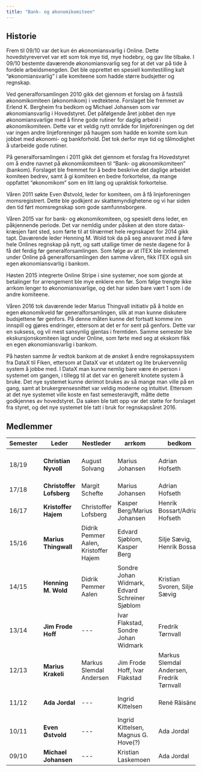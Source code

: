 ```yaml
---
title: "Bank- og økonomikomiteen"
---
```


Historie
--------

Frem til 09/10 var det kun én økonomiansvarlig i Online. Dette
hovedstyrevervet var ett som tok mye tid, mye hodebry, og gav lite
tilbake. I 09/10 bestemte daværende økonomiansvarlig seg for at det var
på tide å fordele arbeidsmengden. Det ble opprettet en spesiell
komitestilling kalt “økonomiansvarlig” i alle komiteene som hadde større
budsjetter og regnskap.

Ved generalforsamlingen 2010 gikk det gjennom et forslag om å fastslå
økonomikomiteen (økonomikom) i vedtektene. Forslaget ble fremmet av
Erlend K. Bergheim fra bedkom og Michael Johansen som var
økonomiansvarlig i Hovedstyret. Det påfølgende året jobbet den nye
økonomiansvarlige med å finne gode rutiner for daglig arbeid i
økonomikomiteen. Dette var et veldig nytt område for linjeforeningen og
det var ingen andre linjeforeninger på haugen som hadde en komite som
kun jobbet med økonomi- og bankforhold. Det tok derfor mye tid og
tålmodighet å utarbeide gode rutiner.

På generalforsamlingen i 2011 gikk det gjennom et forslag fra
Hovedstyret om å endre navnet på økonomikomiteen til “Bank- og
økonomikomiteen” (bankom). Forslaget ble fremmet for å bedre beskrive
det daglige arbeidet komiteen bedrev, samt å gi komiteen en bedre
forkortelse, da mange oppfattet “økonomikom” som en litt lang og
upraktisk forkortelse.

Våren 2011 søkte Even Østvold, leder for komiteen, om å få
linjeforeningen momsregistrert. Dette ble godkjent av skattemyndighetene
og vi har siden den tid ført momsregnskap som gode samfunnsborgere.

Våren 2015 var for bank- og økonomikomiteen, og spesielt dens leder, en påkjennende periode. Det var nemldig under påsken at den store datax-kræsjen fant sted, som førte til at tilnærmet hele regnskapet for 2014 gikk tapt. Daværende leder Henning M. Wold tok da på seg ansvaret med å føre hele Onlines regnskap på nytt, og satt utallige timer de neste dagene for å få det ferdig før generalforsamlingen. Som følge av at ITEX ble innlemmet under Online på generalforsamlingen den samme våren, fikk ITEX også sin egen økonomiansvarlig i bankom.

Høsten 2015 integrerte Online Stripe i sine systemer, noe som gjorde at betalinger for arrengement ble mye enklere enn før. Som følge trengte ikke arrkom lenger to økonomiansvarlige, og det har siden bare vært 1 som i de andre komiteene.

Våren 2016 tok daværende leder Marius Thingvall initiativ på å holde en egen økonomikveld før generalforsamlingen, slik at man kunne diskutere budsjettene før genfors. På denne måten kunne det fortsatt komme inn innspill og gjøres endringer, ettersom at det er for sent på genfors. Dette var en suksess, og vil mest sansynlig gjentas i fremtiden. Samme semester ble ekskursjonskomiteen lagt under Online, som førte med seg at ekskom fikk en egen økonomiansvarlig i bankom.

På høsten samme år vedtok bankom at de ønsket å endre regnskapssystem fra DataX til Fiken, ettersom at DataX var et utdatert og lite brukervennlig system å jobbe med. I DataX man kunne nemlig bare være én person i systemet om gangen, i tillegg til at det var en generelt knotete system å bruke. Det nye systemet kunne derimot brukes av så mange man ville på en gang, samt at brukergrensesnittet var veldig moderne og intuitivt. Ettersom at det nye systemet ville koste en fast semesteravgift, måtte dette godkjennes av hovedstyret. Da saken ble tatt opp var det støtte for forslaget fra styret, og det nye systemet ble tatt i bruk for regnskapsåret 2016. 


## Medlemmer

|Semester|Leder|Nestleder|arrkom|bedkom|dotkom|ekskom|fagkom|HS|prokom|ITEX|trikom|velkom|jubkom|seniorkom|
|---|---|---|---|---|---|---|---|---|---|---|---|---|---|---|
|18/19|**Christian Nyvoll**|August Solvang|Marius Johansen|Adrian Hofseth|Dora Oline Eriksrud|Fride Skarseth/ Sigurd Melsom|Kaja Sofie Lundgaard|---|Margit Schefte|Mathias Müller|Ingvild Gravem/ Pål Edward Larsen/ Jon-Inge Heggstad|Siri Granheim|---|Martin Bjerke|
|17/18|**Christoffer Lofsberg**|Margit Schefte|Marius Johansen|Adrian Hofseth|Dora Oline Eriksrud|Fride Skarseth|Christian Nyvoll|---|Simen Bjørkhaug|Mathias Müller|Martin Bjerke|August Solvang|---|Erik Wiker|
|16/17|**Kristoffer Hajem**|Christoffer Lofsberg|Kasper Berg/Marius Johansen|Henrik Bossart/Adrian Hofseth|Katrine Jordheim/Dora Oline Eriksrud|Margit Gåsø Schefte|Christoffer Lofsberg|---|Trine-Lise Helgesen/Endre Ullberg|Thomas Mathisen/Hege Borge|Christoffer Almankaas/Martin Bjerke|Jakob Westermoen|Thor Håkon Bredesen|Marius Thingwall|
|15/16|**Marius Thingwall**|Didrik Pemmer Aalen, Kristoffer Hajem|Edvard Sjøblom, Kasper Berg|Silje Sævig, Henrik Bossart|Kristoffer Dalby, Katrine Jordheim|N/A|Håkon Løvdal, Kristiane Westgård|---|Camilla Tran|Espen Hellerud, Thomas Mathisen|Kristoffer Hajem|Espen Meidell, Jakob Westermoen|Thor Håkon Bredesen|Kathrine Steffensen|
|14/15|**Henning M. Wold**|Didrik Pemmer Aalen|Sondre Johan Widmark, Edvard Schreiner Sjøblom|Kristian Svoren, Silje Sævig|Kristoffer Dalby|N/A|Håkon Ødegård Løvdal|---|Jørn-Egil Jensen|N/A|Johan Slettvold, Kristoffer Hajem|Didrik Pemmer Aalen, Espen Meidell|N/A|N/A|
|13/14|**Jim Frode Hoff**|---|Ivar Flakstad, Sondre Johan Widmark|Fredrik Tørnvall|Kristoffer Dalby|N/A|Truls Mørk Pettersen|Linn Vikre|Hallvard Jore Christensen|N/A|Johan Slettvold|Henning M. Wold|N/A|N/A|
|12/13|**Marius Krakeli**|Markus Slemdal Andersen|Jim Frode Hoff, Ivar Flakstad|Markus Slemdal Andersen, Fredrik Tørnvall|Kristoffer Dalby|N/A|Nina Margrethe Smørsgård|---|Rikard Eide, Hallvard Jore Christensen|N/A|Johan Slettevold|Ragnhild Seim|N/A|N/A|
|11/12|**Ada Jordal**|---|Ingrid Kittelsen|René Räisänen|Håvard Kindem, Helle Grimnes|N/A|Dag Erik Vikan|---|Rikard Eide|N/A|N/A|Magnus G. Hove|N/A|N/A|
|10/11|**Even Østvold**|---|Ingrid Kittelsen, Magnus G. Hove(?)|Ada Jordal|---|N/A|Kristian Laskemoen|---|John-Erik Johansen|N/A|N/A|---|N/A|N/A|
|09/10|**Michael Johansen**|---|Kristian Laskemoen|Ada Jordal|---|N/A|Even Østvold|---|N/A|N/A|N/A|---|N/A|N/A|